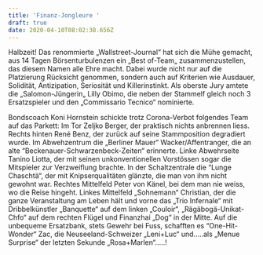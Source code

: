 ```yaml
---
title: 'Finanz-Jongleure '
draft: true
date: 2020-04-10T08:02:38.656Z
---
```

Halbzeit! Das renommierte „Wallstreet-Journal“ hat sich die Mühe gemacht, aus 14 Tagen Börsenturbulenzen ein „Best of-Team„ zusammenzustellen, das diesem Namen alle Ehre macht. Dabei wurde nicht nur auf die Platzierung Rücksicht genommen, sondern auch auf Kriterien wie Ausdauer, Solidität, Antizipation, Seriosität und Killerinstinkt. Als oberste Jury amtete die „Salomon-Jüngerin„ Lilly Obimo, die neben der Stammelf  gleich noch 3 Ersatzspieler und den „Commissario Tecnico“  nominierte.

Bondscoach Koni Hornstein schickte trotz Corona-Verbot folgendes Team auf das Parkett: Im Tor Zeljko Berger, der praktisch nichts anbrennen liess. Rechts hinten René Benz, der zurück auf seine Stammposition degradiert wurde. Im Abwehzentrum die „Berliner Mauer“ Wacker/Affentranger, die an alte “Beckenauer-Schwarzenbeck-Zeiten“ erinnerte. Linke Abwehrseite Tanino Liotta, der mit seinen unkonventionellen Vorstössen sogar die Mitspieler zur Verzweiflung brachte. In der Schaltzentrale die “Lunge Chaschtä“, der mit Knipserqualitäten glänzte, die man von ihm nicht gewohnt war. Rechtes Mittelfeld Peter von Känel, bei dem man nie weiss, wo die Reise hingeht. Linkes Mittelfeld „Sohnemann“ Christian, der die ganze Veranstaltung am Leben hält und vorne das „Trio Infernale“ mit Dribbelkünstler „Banquette“ auf dem linken „Couloir“, „Rägäbogä-Unikat-Chfo“ auf dem rechten Flügel und Finanzhai „Dog“ in der Mitte. Auf die unbequeme Ersatzbank, stets Gewehr bei Fuss, schafften es “One-Hit-Wonder“ Zac, die Neuseeland-Schweizer „Leni+Luc“ und.....als „Menue Surprise“ der letzten Sekunde „Rosa+Marlen“.....!